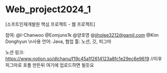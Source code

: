 # Web_project2024_1
[소프트인재개발원 핵심 프로젝트 - 웹 프로젝트]

참여: @I-Chanwoo @Eomjuns1k @양호영 @jiholee3212@gamil.com @Kim Donghyun
\n사용 언어: Java, 
협업 툴: 노션, 깃, 피그마

노션 링크: https://www.notion.so/dlchanu/f19c45a1f2614123a8fc1e29ec6e9619
//이후 피그마로 포폴 만든뒤 여기에 업로드하면 될듯요
